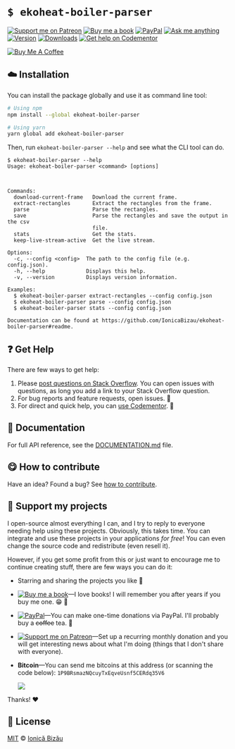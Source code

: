 <!-- Please do not edit this file. Edit the `blah` field in the `package.json` instead. If in doubt, open an issue. -->


















# `$ ekoheat-boiler-parser`

 [![Support me on Patreon][badge_patreon]][patreon] [![Buy me a book][badge_amazon]][amazon] [![PayPal][badge_paypal_donate]][paypal-donations] [![Ask me anything](https://img.shields.io/badge/ask%20me-anything-1abc9c.svg)](https://github.com/IonicaBizau/ama) [![Version](https://img.shields.io/npm/v/ekoheat-boiler-parser.svg)](https://www.npmjs.com/package/ekoheat-boiler-parser) [![Downloads](https://img.shields.io/npm/dt/ekoheat-boiler-parser.svg)](https://www.npmjs.com/package/ekoheat-boiler-parser) [![Get help on Codementor](https://cdn.codementor.io/badges/get_help_github.svg)](https://www.codementor.io/johnnyb?utm_source=github&utm_medium=button&utm_term=johnnyb&utm_campaign=github)

<a href="https://www.buymeacoffee.com/H96WwChMy" target="_blank"><img src="https://www.buymeacoffee.com/assets/img/custom_images/yellow_img.png" alt="Buy Me A Coffee"></a>







>

















## :cloud: Installation

You can install the package globally and use it as command line tool:


```sh
# Using npm
npm install --global ekoheat-boiler-parser

# Using yarn
yarn global add ekoheat-boiler-parser
```


Then, run `ekoheat-boiler-parser --help` and see what the CLI tool can do.


```
$ ekoheat-boiler-parser --help
Usage: ekoheat-boiler-parser <command> [options]



Commands:
  download-current-frame   Download the current frame.
  extract-rectangles       Extract the rectangles from the frame.
  parse                    Parse the rectangles.
  save                     Parse the rectangles and save the output in the csv
                           file.
  stats                    Get the stats.
  keep-live-stream-active  Get the live stream.

Options:
  -c, --config <config>  The path to the config file (e.g. config.json).
  -h, --help             Displays this help.
  -v, --version          Displays version information.

Examples:
  $ ekoheat-boiler-parser extract-rectangles --config config.json
  $ ekoheat-boiler-parser parse --config config.json
  $ ekoheat-boiler-parser stats --config config.json

Documentation can be found at https://github.com/IonicaBizau/ekoheat-boiler-parser#readme.
```























## :question: Get Help

There are few ways to get help:



 1. Please [post questions on Stack Overflow](https://stackoverflow.com/questions/ask). You can open issues with questions, as long you add a link to your Stack Overflow question.
 2. For bug reports and feature requests, open issues. :bug:
 3. For direct and quick help, you can [use Codementor](https://www.codementor.io/johnnyb). :rocket:







## :memo: Documentation

For full API reference, see the [DOCUMENTATION.md][docs] file.












## :yum: How to contribute
Have an idea? Found a bug? See [how to contribute][contributing].


## :sparkling_heart: Support my projects
I open-source almost everything I can, and I try to reply to everyone needing help using these projects. Obviously,
this takes time. You can integrate and use these projects in your applications *for free*! You can even change the source code and redistribute (even resell it).

However, if you get some profit from this or just want to encourage me to continue creating stuff, there are few ways you can do it:


 - Starring and sharing the projects you like :rocket:
 - [![Buy me a book][badge_amazon]][amazon]—I love books! I will remember you after years if you buy me one. :grin: :book:
 - [![PayPal][badge_paypal]][paypal-donations]—You can make one-time donations via PayPal. I'll probably buy a ~~coffee~~ tea. :tea:
 - [![Support me on Patreon][badge_patreon]][patreon]—Set up a recurring monthly donation and you will get interesting news about what I'm doing (things that I don't share with everyone).
 - **Bitcoin**—You can send me bitcoins at this address (or scanning the code below): `1P9BRsmazNQcuyTxEqveUsnf5CERdq35V6`

    ![](https://i.imgur.com/z6OQI95.png)


Thanks! :heart:
























## :scroll: License

[MIT][license] © [Ionică Bizău][website]






[license]: /LICENSE
[website]: https://ionicabizau.net
[contributing]: /CONTRIBUTING.md
[docs]: /DOCUMENTATION.md
[badge_patreon]: https://ionicabizau.github.io/badges/patreon.svg
[badge_amazon]: https://ionicabizau.github.io/badges/amazon.svg
[badge_paypal]: https://ionicabizau.github.io/badges/paypal.svg
[badge_paypal_donate]: https://ionicabizau.github.io/badges/paypal_donate.svg
[patreon]: https://www.patreon.com/ionicabizau
[amazon]: http://amzn.eu/hRo9sIZ
[paypal-donations]: https://www.paypal.com/cgi-bin/webscr?cmd=_s-xclick&hosted_button_id=RVXDDLKKLQRJW
